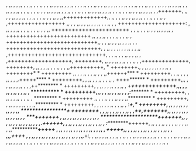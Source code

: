   , ,, ,  , ,, ,  , ,, ,  , ,, ,  , ,, ,  , ,, ,  , ,, ,  , 
 , ,, ,  , ,, ,  , ,, ,  , ,, ,  , ,, ,  , ,, ,  , ,, ,  , 
  , ,, ,  , ,, ,  , ,, ,  , ,, ,  , ,, ,  , ,, ,  , ,, ,  , 
,, ,  , ,, ,  , ,, ,  , ,, ,  , ,, ,  , ,, ,  , ,, ,  , ,, ,
  , ,, ,  , ,, ,  , ,, ,  ,+++++++, ,, ,  , ,, ,  , ,, ,  , 
,, ,  , ,, ,  , ,, ,  ,,+++++++++++++,, ,, ,  , ,, ,  , ,, ,
,, ,  , ,, ,  , ,, , ,+++++++++++++++++ ,, ,  , ,, ,  , ,, ,
  , ,, ,  , ,, ,  , ++++++++++++++++++++: , ,, ,  , ,, ,  , 
,, ,  , ,, ,  , ,, +++++++++++++++++++++++ ,  , ,, ,  , ,, ,
  , ,, ,  , ,, ,  +++++++++++++++++++++++++ ,, ,  , ,, ,  , 
  , ,, ,  , ,, , +++++++++++++++++++++++++++,, ,  , ,, ,  , 
,, ,  , ,, ,  , ++++++++++++++++++++++++++++, , ,, ,  , ,, ,
  , ,, ,  , ,, ,+++++++++++++++++++++++++++++, ,  , ,, ,  , 
,, ,  , ,, ,  ,+++++++++++++++++++,   ++++++++, ,, ,  , ,, ,
,, ,  , ,, ,  ,++++++++++++++,        ++++++++, ,, ,  , ,, ,
  , ,, ,  , ,,++++++++++,   *         ++++++++.,  , ,, ,  , 
,, ,  , ,, ,  ++++++++*     *         +++++++++ ,, ,  , ,, ,
  , ,, ,  , ,,++++++***     *         +++++++++,  , ,, ,  , 
  , ,, ,  , ,.+++++****     *         +++++++++,  , ,, ,  , 
,, ,  , ,, , ++++******     *         +++++++++,,, ,  , ,, ,
  , ,, ,  , ,++********     *         +++++++++,  , ,, ,  , 
,, ,  , ,, , +*********++++***********+++++++++,,, ,  , ,, ,
,, ,  , ,, , **********     *         +++++++++,,, ,  , ,, ,
  , ,, ,  , ,:*********     *         +++++++++,  , ,, ,  , 
,, ,  , ,, ,  *********     *         +++++++++ ,, ,  , ,, ,
  , ,, ,  , ,,*********     *         +++++++++,  , ,, ,  , 
  , ,, ,  , ,,*********     *         +++++++++,  , ,, ,  , 
,, ,  , ,, ,  :***********+,*         ++++++++, ,, ,  , ,, ,
  , ,, ,  , ,, ****************+      ++++++++ ,  , ,, ,  , 
,, ,  , ,, ,  ,+********************+,+++++++,, ,, ,  , ,, ,
,, ,  , ,, ,  , **********************+++++++ , ,, ,  , ,, ,
  , ,, ,  , ,, , ********************+++++++,, ,  , ,, ,  , 
,, ,  , ,, ,  , ,.*******************++++++,  , ,, ,  , ,, ,
  , ,, ,  , ,, ,  :*****************++++++, ,, ,  , ,, ,  , 
  , ,, ,  , ,, ,  ,,****************+++++ , ,, ,  , ,, ,  , 
,, ,  , ,, ,  , ,, , **************+++++,, ,  , ,, ,  , ,, ,
  , ,, ,  , ,, ,  , ,,,***********++++ ,  , ,, ,  , ,, ,  , 
,, ,  , ,, ,  , ,, ,  ,,,*********+:, , ,, ,  , ,, ,  , ,, ,
,, ,  , ,, ,  , ,, ,  , ,, ,  , ,, ,  , ,, ,  , ,, ,  , ,, ,
  , ,, ,  , ,, ,  , ,, ,  , ,, ,  , ,, ,  , ,, ,  , ,, ,  , 
,, ,  , ,, ,  , ,, ,  , ,, ,  , ,, ,  , ,, ,  , ,, ,  , ,, ,
